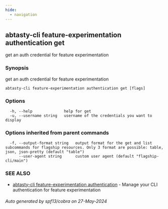 ```yaml
---
hide:
  - navigation
---
```

## abtasty-cli feature-experimentation authentication get

get an auth credential for feature experimentation

### Synopsis

get an auth credential for feature experimentation

```
abtasty-cli feature-experimentation authentication get [flags]
```

### Options

```
  -h, --help              help for get
  -u, --username string   username of the credentials you want to display
```

### Options inherited from parent commands

```
  -f, --output-format string   output format for the get and list subcommands for flagship resources. Only 3 format are possible: table, json, json-pretty (default "table")
      --user-agent string      custom user agent (default "flagship-cli/main")
```

### SEE ALSO

* [abtasty-cli feature-experimentation authentication](abtasty-cli_feature-experimentation_authentication.md)	 - Manage your CLI authentication for feature experimentation

###### Auto generated by spf13/cobra on 27-May-2024
